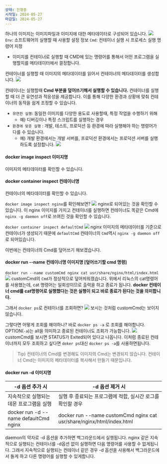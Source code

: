 ```yaml
---
상태: 진행중
시작일: 2024-05-27
마감일: 2024-05-27
---
```

하나의 이미지는 이미지파일과 이미지에 대한 메타데이터로 구성되어 있습니다.
![](https://i.imgur.com/SHMDMoB.png)
`Env`: 소프트웨어의 실행할 때 사용할 설정 정보
`Cmd`: 컨테이너 실행 시 프로세스 실행 명령어 지정
- 이미지를 컨테이너로 실행할 때 CMD에 있는 명령어를 통해서 어떤 프로그램을 실행할지를 메타데이터에서 결정합니다.

컨테이너를 실행할 때 이미지의 메타데이터를 읽어서 컨테이너의 메타데이터를 생성합니다.
![](https://i.imgur.com/GIm1VM4.png)


컨테이너는 실행할때 **Cmd 부분을 덮어쓰기해서 실행할 수 있습니다.**
컨테이너를 실행할 때 더 큰 유연성과 적응성을 제공합니다. 이를 통해 다양한 환경과 상황에 맞춰 컨테이너의 동작을 쉽게 조정할 수 있습니다.
- `유연한 실행`: 동일한 이미지를 다양한 용도로 사용할때, 특정 작업을 수행하기 위해
	- 예) 디버깅이나 특정 스크립트를 실행하는 경우
- `환경에 맞춘 실행` : 개발, 테스트, 프로덕션 등 환경에 따라 실행해야 하는 명령어가 다를 수 있습니다.
	- 예) 개발 환경에서는 개발 서버를, 프로덕션 환경에서는 프로덕션 서버를 실행하도록 설정합니다.
![](https://i.imgur.com/fjPQy9t.png)
#### docker image inspect 이미지명
이미지의 메타데이터를 확인할 수 있습니다.
#### docker container inspect 컨테이너명
컨테이너의 메타데이터를 확인할 수 있습니다.

`docker image inspect nginx`를 확인해보면?
![](https://i.imgur.com/bgyXN7n.png)
nginx로 되어있는 것을 확인할 수 있습니다. 이 nginx 이미지를 가지고 컨테이너를 실행하면 컨테이너도 똑같은 Cmd에 `nginx -g daemon off`로 쓰여진 것을 확인할 수 있습니다.

`docker container inspect defaultCmd`
![](https://i.imgur.com/RNYJRLs.png)
nginx 이미지의 메타데이터를 기준으로 컨테이너가 생성되기 때문에 `defaultCmd` 컨테이너의 `Cmd`역시 `nginx -g daemon off`로 되어있습니다.

이번에는 컨테이너의 Cmd를 덮어쓰기 해보겠습니다.
#### docker run --name 컨테이너명  이미지명  [덮어쓰기할 cmd 명령]
`docker run --name customCmd nginx cat usr/share/nginx/html/index.html`
![](https://i.imgur.com/Pz0Zfh2.png)
customCmd의 `Cmd`가 정상적으로 덮어씌워졌습니다.
위에서 리눅스의 cat명령어를 사용했는데, cat 명령어는 일회성이므로 출력을 하고 종료가 됩니다.
**docker 컨테이너 cmd를 cat명령어로 실행했다는 것은 실행이 되고 바로 종료가 된다는 것을 의미합니다.**

그래서 `docker ps`로 컨테이너를 조회하면?
![](https://i.imgur.com/01yVCHy.png)
보시는 것처럼 customCmd는 보이지 않습니다.

그렇다면 어떻게 조회를 해야하나? 바로 `docker ps -a` 로 조회를 해야합니다.
OPTION(`-a`)는 all을 의미하고 종료된 컨테이너도 조회가 가능합니다.
![](https://i.imgur.com/6s9BTl4.png)
customCmd를 보시면 STATUS가 Exited되어 있다고 나옵니다. 이처럼 종료된 컨테이너까지 모두 조회하고 싶다면 `doker ps`대신 `docker ps -a`를 사용하면됩니다.

> Tip)
컨테이너의 Cmd를 변경해도 이미지의 Cmd는 변경되지 않습니다. 컨테이너 Cmd는 이미지의 메타데이터를 복사해서 만들기 때문입니다.

#### docker **run -d** 이미지명
| -d 옵션 추가 시                            | -d 옵션 제거 시                                                            |
| ------------------------------------- | --------------------------------------------------------------------- |
| 지속적으로 실행되는 데몬 프로그램을 실행                | 실행 후 종료되는 프로그램에 적합, 실시간 로그를 확인할 경우                                    |
| docker run -d --name defaultCmd nginx | docker run --name customCmd nginx cat usr/share/nginx/html/index.html |
daemon의 약자로 -d 옵션을 추가하면 백그라운드에서 실행됩니다.
nginx 같은 지속적으로 실행되는 컨테이너를 -d옵션 없이 실행하면 다음 명령어를 사용할 수 없게됩니다. 그래서 지속적으로 실행되는 컨테이너 같은 경우 -d 옵션을 사용해서 백그라운드에서 돌게 하고 다른 명령어를 실행할 수 있게합니다.

###